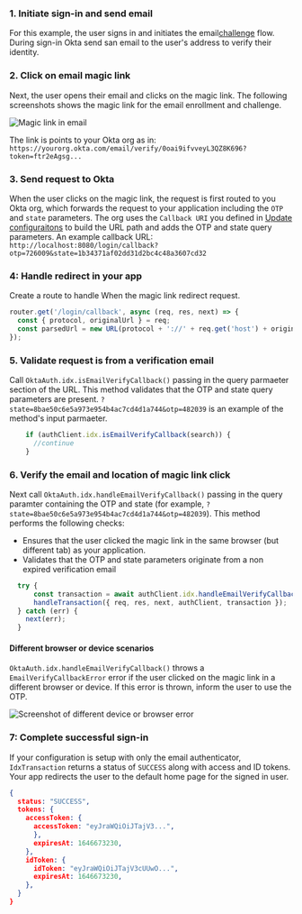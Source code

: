 ### 1. Initiate sign-in and send email

For this example, the user signs in and initiates the email[challenge]() flow. During sign-in Okta send san email to the user's address to verify their identity.

### 2. Click on email magic link

Next, the user opens their email and clicks on the magic link. The following screenshots shows the magic link for the email enrollment and challenge.

<div class="common-image-format">

![Magic link in email](/img/authenticators/authenticators-email-magic-link-in-email.png)

</div>

The link is points to your Okta org as in: `https://yourorg.okta.com/email/verify/0oai9ifvveyL3QZ8K696?token=ftr2eAgsg...`

### 3. Send request to Okta

When the user clicks on the magic link, the request is first routed to you Okta org, which forwards the request to your application including the `OTP` and `state` parameters. The org uses the `Callback URI` you defined in [Update configuraitons](#update-configurations) to build the URL path and adds the OTP and state query parameters. An example callback URL: `http://localhost:8080/login/callback?otp=726009&state=1b34371af02dd31d2bc4c48a3607cd32`

### 4: Handle redirect in your app

Create a route to handle When the magic link redirect request.

```javascript
router.get('/login/callback', async (req, res, next) => {
  const { protocol, originalUrl } = req;
  const parsedUrl = new URL(protocol + '://' + req.get('host') + originalUrl);
});

```

### 5. Validate request is from a verification email

Call `OktaAuth.idx.isEmailVerifyCallback()` passing in the query parmaeter section of the URL. This method validates that the OTP and state query parameters are present. `?state=8bae50c6e5a973e954b4ac7cd4d1a744&otp=482039` is an example of the method's input parmaeter.

```javascript
    if (authClient.idx.isEmailVerifyCallback(search)) {
      //continue
    }
```

### 6. Verify the email and location of magic link click

Next call `OktaAuth.idx.handleEmailVerifyCallback()` passing in the query paramter containing the OTP and state (for example, `?state=8bae50c6e5a973e954b4ac7cd4d1a744&otp=482039`). This method performs the following checks:

* Ensures that the user clicked the magic link in the same browser (but different tab) as your application.
* Validates that the OTP and state parameters originate from a non expired verification email


```javascript
  try {
      const transaction = await authClient.idx.handleEmailVerifyCallback(search);
      handleTransaction({ req, res, next, authClient, transaction });
  } catch (err) {
    next(err);
  }

```

#### Different browser or device scenarios

`OktaAuth.idx.handleEmailVerifyCallback()` throws a  `EmailVerifyCallbackError` error if the user clicked on the magic link in a different browser or device. If this error is thrown, inform the user to use the OTP.

<div class="common-image-format">

![Screenshot of different device or browser error](/img/authenticators/authenticators-email-magic-link-error.png)

</div>

### 7: Complete successful sign-in

If your configuration is setup with only the email authenticator, `IdxTransaction` returns a status of `SUCCESS` along with access and ID tokens. Your app redirects the user to the default home page for the signed in user.

```json
{
  status: "SUCCESS",
  tokens: {
    accessToken: {
      accessToken: "eyJraWQiOiJTajV3...",
      },
      expiresAt: 1646673230,
    },
    idToken: {
      idToken: "eyJraWQiOiJTajV3cUUwO...",
      expiresAt: 1646673230,
    },
  }
}

```
